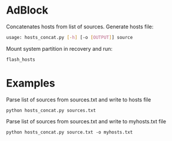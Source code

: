 AdBlock
=======
Concatenates hosts from list of sources. 
Generate hosts file:
```bash
usage: hosts_concat.py [-h] [-o [OUTPUT]] source
```
Mount system partition in recovery and run:
```bash
flash_hosts
```

Examples
========
Parse list of sources from sources.txt and write to hosts file
```
python hosts_concat.py sources.txt
```

Parse list of sources from sources.txt and write to myhosts.txt file
```
python hosts_concat.py source.txt -o myhosts.txt
```
